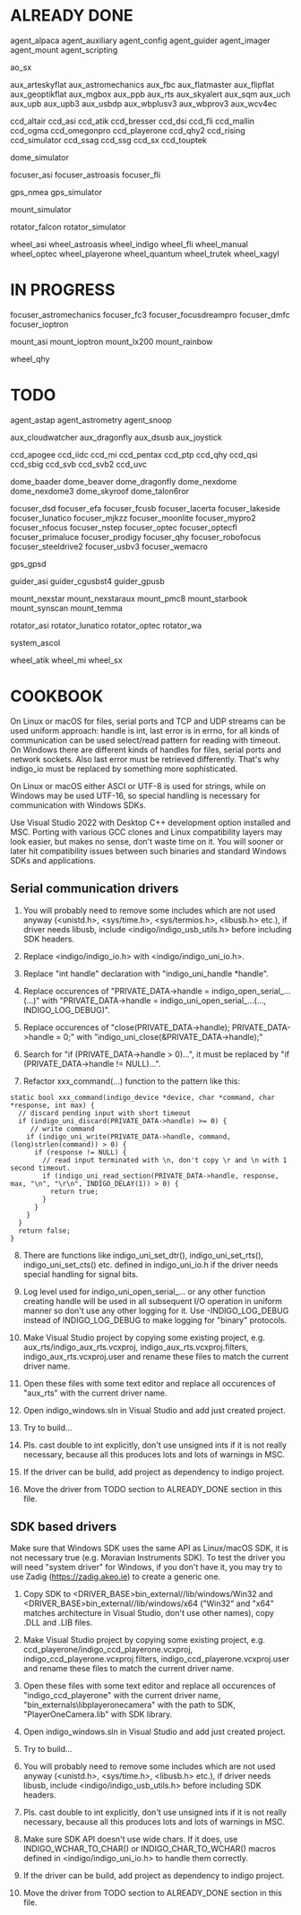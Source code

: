 # ALREADY DONE

agent_alpaca
agent_auxiliary
agent_config
agent_guider
agent_imager
agent_mount
agent_scripting

ao_sx

aux_arteskyflat
aux_astromechanics
aux_fbc
aux_flatmaster
aux_flipflat
aux_geoptikflat
aux_mgbox
aux_ppb
aux_rts
aux_skyalert
aux_sqm
aux_uch
aux_upb
aux_upb3
aux_usbdp
aux_wbplusv3
aux_wbprov3
aux_wcv4ec

ccd_altair
ccd_asi
ccd_atik
ccd_bresser
ccd_dsi
ccd_fli
ccd_mallin
ccd_ogma
ccd_omegonpro
ccd_playerone
ccd_qhy2
ccd_rising
ccd_simulator
ccd_ssag
ccd_ssg
ccd_sx
ccd_touptek

dome_simulator

focuser_asi
focuser_astroasis
focuser_fli

gps_nmea
gps_simulator

mount_simulator

rotator_falcon
rotator_simulator

wheel_asi
wheel_astroasis
wheel_indigo
wheel_fli
wheel_manual
wheel_optec
wheel_playerone
wheel_quantum
wheel_trutek
wheel_xagyl

# IN PROGRESS

focuser_astromechanics
focuser_fc3
focuser_focusdreampro
focuser_dmfc
focuser_ioptron

mount_asi
mount_ioptron
mount_lx200
mount_rainbow

wheel_qhy

# TODO

agent_astap
agent_astrometry
agent_snoop

aux_cloudwatcher
aux_dragonfly
aux_dsusb
aux_joystick

ccd_apogee
ccd_iidc
ccd_mi
ccd_pentax
ccd_ptp
ccd_qhy
ccd_qsi
ccd_sbig
ccd_svb
ccd_svb2
ccd_uvc

dome_baader
dome_beaver
dome_dragonfly
dome_nexdome
dome_nexdome3
dome_skyroof
dome_talon6ror

focuser_dsd
focuser_efa
focuser_fcusb
focuser_lacerta
focuser_lakeside
focuser_lunatico
focuser_mjkzz
focuser_moonlite
focuser_mypro2
focuser_nfocus
focuser_nstep
focuser_optec
focuser_optecfl
focuser_primaluce
focuser_prodigy
focuser_qhy
focuser_robofocus
focuser_steeldrive2
focuser_usbv3
focuser_wemacro

gps_gpsd

guider_asi
guider_cgusbst4
guider_gpusb

mount_nexstar
mount_nexstaraux
mount_pmc8
mount_starbook
mount_synscan
mount_temma

rotator_asi
rotator_lunatico
rotator_optec
rotator_wa

system_ascol

wheel_atik
wheel_mi
wheel_sx

# COOKBOOK

On Linux or macOS for files, serial ports and TCP and UDP streams can be used uniform approach: handle is int, last error is in errno, for all kinds of communication can be used select/read pattern for reading with timeout. On Windows there are different kinds of handles for files, serial ports and network sockets. Also last error must be retrieved differently. That's why indigo_io must be replaced by something more sophisticated.

On Linux or macOS either ASCI or UTF-8 is used for strings, while on Windows may be used UTF-16, so special handling is necessary for communication with Windows SDKs.

Use Visual Studio 2022 with Desktop C++ development option installed and MSC. Porting with various GCC clones and Linux compatibility layers may look easier, but makes no sense, don't waste time on it. You will sooner or later hit compatibility issues between such binaries and standard Windows SDKs and applications. 

## Serial communication drivers

1. You will probably need to remove some includes which are not used anyway (<unistd.h>, <sys/time.h>, <sys/termios.h>, <libusb.h> etc.), if driver needs libusb, include <indigo/indigo_usb_utils.h> before including SDK headers.

2. Replace <indigo/indigo_io.h> with <indigo/indigo_uni_io.h>.

3. Replace "int handle" declaration with "indigo_uni_handle *handle".

4. Replace occurences of "PRIVATE_DATA->handle = indigo_open_serial_...(...)" with "PRIVATE_DATA->handle = indigo_uni_open_serial_...(..., INDIGO_LOG_DEBUG)".

5. Replace occurences of "close(PRIVATE_DATA->handle); PRIVATE_DATA->handle = 0;" with "indigo_uni_close(&PRIVATE_DATA->handle);"

6. Search for "if (PRIVATE_DATA->handle > 0)...", it must be replaced by "if (PRIVATE_DATA->handle != NULL)...".

7. Refactor xxx_command(...) function to the pattern like this:

```
static bool xxx_command(indigo_device *device, char *command, char *response, int max) {
  // discard pending input with short timeout
  if (indigo_uni_discard(PRIVATE_DATA->handle) >= 0) { 
     // write command
    if (indigo_uni_write(PRIVATE_DATA->handle, command, (long)strlen(command)) > 0) { 
      if (response != NULL) {
        // read input terminated with \n, don't copy \r and \n with 1 second timeout.
        if (indigo_uni_read_section(PRIVATE_DATA->handle, response, max, "\n", "\r\n", INDIGO_DELAY(1)) > 0) {
          return true;
        }
      }
    }
  }
  return false;
}
```

8. There are functions like indigo_uni_set_dtr(), indigo_uni_set_rts(), indigo_uni_set_cts() etc. defined in indigo_uni_io.h if the driver needs special handling for signal bits.

9. Log level used for indigo_uni_open_serial_... or any other function creating handle will be used in all subsequent I/O operation in uniform manner so don't use any other logging for it. Use -INDIGO_LOG_DEBUG instead of INDIGO_LOG_DEBUG to make logging for "binary" protocols.

10. Make Visual Studio project by copying some existing project, e.g. aux_rts/indigo_aux_rts.vcxproj, indigo_aux_rts.vcxproj.filters, indigo_aux_rts.vcxproj.user and rename these files to match the current driver name.

11. Open these files with some text editor and replace all occurences of "aux_rts" with the current driver name.

12. Open indigo_windows.sln in Visual Studio and add just created project.

13. Try to build...

14. Pls. cast double to int explicitly, don't use unsigned ints if it is not really necessary, because all this produces lots and lots of warnings in MSC.

15. If the driver can be build, add project as dependency to indigo project.

16. Move the driver from TODO section to ALREADY_DONE section in this file.

## SDK based drivers

Make sure that Windows SDK uses the same API as Linux/macOS SDK, it is not necessary true (e.g. Moravian Instruments SDK). To test the driver you will need "system driver" for Windows, if you don't have it, you may try to use Zadig (https://zadig.akeo.ie) to create a generic one.

1. Copy SDK to <DRIVER_BASE>bin_external/<SDK>/lib/windows/Win32 and  <DRIVER_BASE>bin_external/<SDK>/lib/windows/x64 ("Win32" and "x64" matches architecture in Visual Studio, don't use other names), copy .DLL and .LIB files.

2. Make Visual Studio project by copying some existing project, e.g. ccd_playerone/indigo_ccd_playerone.vcxproj, indigo_ccd_playerone.vcxproj.filters, indigo_ccd_playerone.vcxproj.user and rename these files to match the current driver name.

3. Open these files with some text editor and replace all occurences of "indigo_ccd_playerone" with the current driver name, "bin_externals\libplayeronecamera" with the path to SDK, "PlayerOneCamera.lib" with SDK library.

4. Open indigo_windows.sln in Visual Studio and add just created project.

5. Try to build...

6. You will probably need to remove some includes which are not used anyway (<unistd.h>, <sys/time.h>, <libusb.h> etc.), if driver needs libusb, include <indigo/indigo_usb_utils.h> before including SDK headers.

7. Pls. cast double to int explicitly, don't use unsigned ints if it is not really necessary, because all this produces lots and lots of warnings in MSC.

8. Make sure SDK API doesn't use wide chars. If it does, use INDIGO_WCHAR_TO_CHAR() or INDIGO_CHAR_TO_WCHAR() macros defined in <indigo/indigo_uni_io.h> to handle them correctly.

9. If the driver can be build, add project as dependency to indigo project.
 
10. Move the driver from TODO section to ALREADY_DONE section in this file.
